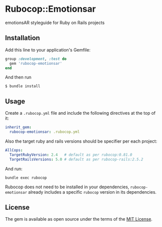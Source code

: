 # Rubocop::Emotionsar

emotionsAR styleguide for Ruby on Rails projects

## Installation

Add this line to your application's Gemfile:

```ruby
group :development, :test do
  gem 'rubocop-emotionsar'
end
```

And then run
```shell
$ bundle install
```

## Usage

Create a `.rubocop.yml` file and include the following directives at the top of it:
```yml
inherit_gem:
  rubocop-emotionsar: .rubocop.yml
```

Also the target ruby and rails versions should be specifier per each project:
```yml
AllCops:
  TargetRubyVersion: 2.4   # default as per rubocop:0.81.0
  TargetRailsVersions: 5.0 # default as per rubocop-rails:2.5.2
```

And run:
```shell
bundle exec rubocop
```

Rubocop does not need to be installed in your dependencies, `rubocop-emotionsar` already includes a specific `rubocop` version in its dependencies.

## License

The gem is available as open source under the terms of the [MIT License](https://opensource.org/licenses/MIT).

